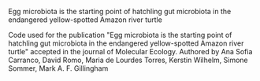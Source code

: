 Egg microbiota is the starting point of hatchling gut microbiota in the endangered yellow-spotted Amazon river turtle 

Code used for the publication "Egg microbiota is the starting point of hatchling gut microbiota in the endangered yellow-spotted Amazon river turtle" accepted in the journal of Molecular Ecology. Authored by Ana Sofia Carranco, David Romo, Maria de Lourdes Torres, Kerstin Wilhelm, Simone Sommer, Mark A. F. Gillingham
